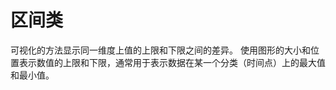 <!--
index: 5
title: 区间类
showDocsByTag: range
-->

# 区间类

可视化的方法显示同一维度上值的上限和下限之间的差异。
使用图形的大小和位置表示数值的上限和下限，通常用于表示数据在某一个分类（时间点）上的最大值和最小值。

